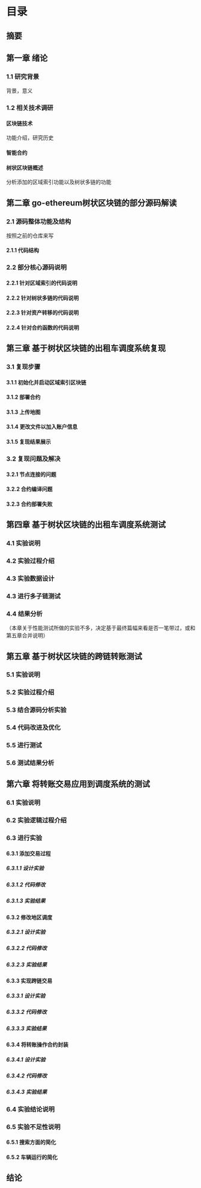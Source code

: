 # 目录
## 摘要

## 第一章 绪论
### 1.1 研究背景

背景，意义

### 1.2 相关技术调研
#### 区块链技术

功能介绍，研究历史

#### 智能合约
#### 树状区块链概述

分析添加的区域索引功能以及树状多链的功能

## 第二章 go-ethereum树状区块链的部分源码解读
### 2.1 源码整体功能及结构

按照之前的仓库来写

#### 2.1.1 代码结构
### 2.2 部分核心源码说明
#### 2.2.1 针对区域索引的代码说明
#### 2.2.2 针对树状多链的代码说明
#### 2.2.3 针对资产转移的代码说明
#### 2.2.4 针对合约函数的代码说明

## 第三章 基于树状区块链的出租车调度系统复现
### 3.1 复现步骤
#### 3.1.1 初始化并启动区域索引区块链
#### 3.1.2 部署合约
#### 3.1.3 上传地图
#### 3.1.4 更改文件以加入账户信息
#### 3.1.5 复现结果展示
### 3.2 复现问题及解决
#### 3.2.1 节点连接的问题
#### 3.2.2 合约编译问题
#### 3.2.3 合约部署失败

## 第四章 基于树状区块链的出租车调度系统测试
### 4.1 实验说明
### 4.2 实验过程介绍
### 4.3 实验数据设计
### 4.3 进行多子链测试
### 4.4 结果分析
（本章关于性能测试所做的实验不多，决定基于最终篇幅来看是否一笔带过，或和第五章合并说明）

## 第五章 基于树状区块链的跨链转账测试
### 5.1 实验说明
### 5.2 实验过程介绍
### 5.3 结合源码分析实验
### 5.4 代码改进及优化
### 5.5 进行测试
### 5.6 测试结果分析 

## 第六章 将转账交易应用到调度系统的测试
### 6.1 实验说明
### 6.2 实验逻辑过程介绍
### 6.3 进行实验
#### 6.3.1 添加交易过程
##### 6.3.1.1 设计实验
##### 6.3.1.2 代码修改
##### 6.3.1.3 实验结果

#### 6.3.2 修改地区调度
##### 6.3.2.1 设计实验
##### 6.3.2.2 代码修改
##### 6.3.2.3 实验结果

#### 6.3.3 实现跨链交易
##### 6.3.3.1 设计实验
##### 6.3.3.2 代码修改
##### 6.3.3.3 实验结果

#### 6.3.4 将转账操作合约封装
##### 6.3.4.1 设计实验
##### 6.3.4.2 代码修改
##### 6.3.4.3 实验结果

### 6.4 实验结论说明
### 6.5 实验不足性说明
#### 6.5.1 搜索方面的简化
#### 6.5.2 车辆运行的简化

## 结论